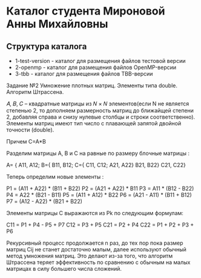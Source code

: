 # Каталог студента Мироновой Анны Михайловны
## Структура каталога

- 1-test-version - каталог для размещения файлов тестовой версии
- 2-openmp - каталог для размещения файлов OpenMP-версии
- 3-tbb - каталог для размещения файлов TBB-версии

Задание №2 Умножение плотных матриц. Элементы типа double. Алгоритм Штрассена.

𝐴, 𝐵, 𝐶 – квадратные матрицы из 𝑁 × 𝑁 элементов(если N не является степенью 2, 
то дополняем размерность матриц до ближайщей степени 2, добавляя справа и снизу 
нулевые столбцы и строки соответственно). Элементы матриц имеют тип число с плавающей 
запятой двойной точности (double).

Причем C=A*B

Разделим матрицы A, B и C на равные по размеру блочные матрицы :

A= { A11, A12;     B={ B11, B12;     C={ C11, C12;
	 A21, A22}         B21, B22}         C21, C22}

Теперь определим новые элементы :

P1 = (A11 + A22) * (B11 + B22)
P2 = (A21 + A22) * B11
P3 =  A11 * (B12 - B22)
P4 =  A22 * (B21 - B11)
P5 = (A11 + A12) * B22
P6 = (A21 - A11) * (B11 + B12)
P7 = (A12 - A22) * (B21 + B22)

Элементы матрицы C выражаются из Pk по следующим формулам: 

C11 = P1 + P4 - P5 + P7
C12 = P3 + P5
C21 = P2 + P4 
C22 = P1 + P2 + P3 + P6

Рекурсивный процесс продолжается n раз, до тех пор пока размер матриц Cij не станет достаточно малым, 
далее используют обычный метод умножения матриц. Это делают из-за того, что алгоритм Штрассена теряет 
эффективность по сравнению с обычным на малых матрицах в силу большего числа сложений. 